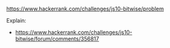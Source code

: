 https://www.hackerrank.com/challenges/js10-bitwise/problem

Explain:
- https://www.hackerrank.com/challenges/js10-bitwise/forum/comments/356817
